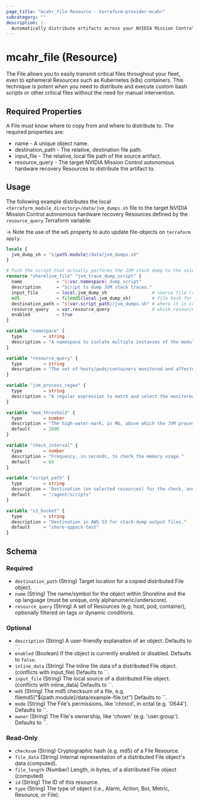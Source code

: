 ```yaml
---
page_title: "mcahr_file Resource - terraform-provider-mcahr"
subcategory: ""
description: |-
  Automatically distribute artifacts across your NVIDIA Mission Control autonomous hardware recovery Resources.
---
```


# mcahr_file (Resource)

The File allows you to easily transmit critical files throughout your fleet, even to ephemeral Resources such as Kubernetes (k8s) containers. This technique is potent when you need to distribute and execute custom bash scripts or other critical files without the need for manual intervention.

## Required Properties

A File must know where to copy from and where to distribute to.  The required properties are:

- name - A unique object name.
- destination_path - The relative, destination file path.
- input_file - The relative, local file path of the source artifact.
- resource_query - The target NVIDIA Mission Control autonomous hardware recovery Resources to distribute the artifact to.

## Usage

The following example distributes the local `<terraform_module_directory>/data/jvm_dumps.sh` file to the target NVIDIA Mission Control autonomous hardware recovery Resources defined by the `resource_query` Terraform variable:

-> Note the use of the `md5` property to auto update file-objects on `terraform apply`.

```terraform
locals {
  jvm_dump_sh = "${path.module}/data/jvm_dumps.sh"
}

# Push the script that actually performs the JVM stack dump to the selected nodes.
resource "shoreline_file" "jvm_trace_dump_script" {
  name             = "${var.namespace}_dump_script"
  description      = "Script to dump JVM stack traces."
  input_file       = local.jvm_dump_sh                 # source file (relative to this module)
  md5              = filemd5(local.jvm_dump_sh)        # file hash for auto-update on TF apply
  destination_path = "${var.script_path}/jvm_dumps.sh" # where it is copied to on the selected resources
  resource_query   = var.resource_query                # which resources to copy to
  enabled          = true
}
```

```terraform
variable "namespace" {
  type        = string
  description = "A namespace to isolate multiple instances of the module with different parameters."
}

variable "resource_query" {
  type        = string
  description = "The set of hosts/pods/containers monitored and affected by this module."
}

variable "jvm_process_regex" {
  type        = string
  description = "A regular expression to match and select the monitored Java processes."
}

variable "mem_threshold" {
  type        = number
  description = "The high-water-mark, in Mb, above which the JVM process stack-trace is dumped."
  default     = 2000
}

variable "check_interval" {
  type        = number
  description = "Frequency, in seconds, to check the memory usage."
  default     = 60
}

variable "script_path" {
  type        = string
  description = "Destination (on selected resources) for the check, and stack-dump scripts."
  default     = "/agent/scripts"
}

variable "s3_bucket" {
  type        = string
  description = "Destination in AWS S3 for stack-dump output files."
  default     = "shore-oppack-test"
}
```


<!-- schema generated by tfplugindocs -->
## Schema

### Required

- `destination_path` (String) Target location for a copied distributed File object.
- `name` (String) The name/symbol for the object within Shoreline and the op language (must be unique, only alphanumeric/underscore).
- `resource_query` (String) A set of Resources (e.g. host, pod, container), optionally filtered on tags or dynamic conditions.

### Optional

- `description` (String) A user-friendly explanation of an object. Defaults to ``.
- `enabled` (Boolean) If the object is currently enabled or disabled. Defaults to `false`.
- `inline_data` (String) The inline file data of a distributed File object. (conflicts with input_file) Defaults to ``.
- `input_file` (String) The local source of a distributed File object. (conflicts with inline_data) Defaults to ``.
- `md5` (String) The md5 checksum of a file, e.g. filemd5("${path.module}/data/example-file.txt") Defaults to ``.
- `mode` (String) The File's permissions, like 'chmod', in octal (e.g. '0644'). Defaults to ``.
- `owner` (String) The File's ownership, like 'chown' (e.g. 'user:group'). Defaults to ``.

### Read-Only

- `checksum` (String) Cryptographic hash (e.g. md5) of a File Resource.
- `file_data` (String) Internal representation of a distributed File object's data (computed).
- `file_length` (Number) Length, in bytes, of a distributed File object (computed)
- `id` (String) The ID of this resource.
- `type` (String) The type of object (i.e., Alarm, Action, Bot, Metric, Resource, or File).
